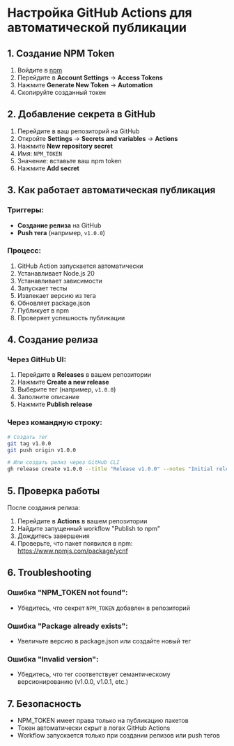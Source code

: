 # Настройка GitHub Actions для автоматической публикации

## 1. Создание NPM Token

1. Войдите в [npm](https://www.npmjs.com/)
2. Перейдите в **Account Settings** → **Access Tokens**
3. Нажмите **Generate New Token** → **Automation**
4. Скопируйте созданный токен

## 2. Добавление секрета в GitHub

1. Перейдите в ваш репозиторий на GitHub
2. Откройте **Settings** → **Secrets and variables** → **Actions**
3. Нажмите **New repository secret**
4. Имя: `NPM_TOKEN`
5. Значение: вставьте ваш npm token
6. Нажмите **Add secret**

## 3. Как работает автоматическая публикация

### Триггеры:
- **Создание релиза** на GitHub
- **Push тега** (например, `v1.0.0`)

### Процесс:
1. GitHub Action запускается автоматически
2. Устанавливает Node.js 20
3. Устанавливает зависимости
4. Запускает тесты
5. Извлекает версию из тега
6. Обновляет package.json
7. Публикует в npm
8. Проверяет успешность публикации

## 4. Создание релиза

### Через GitHub UI:
1. Перейдите в **Releases** в вашем репозитории
2. Нажмите **Create a new release**
3. Выберите тег (например, `v1.0.0`)
4. Заполните описание
5. Нажмите **Publish release**

### Через командную строку:
```bash
# Создать тег
git tag v1.0.0
git push origin v1.0.0

# Или создать релиз через GitHub CLI
gh release create v1.0.0 --title "Release v1.0.0" --notes "Initial release"
```

## 5. Проверка работы

После создания релиза:
1. Перейдите в **Actions** в вашем репозитории
2. Найдите запущенный workflow "Publish to npm"
3. Дождитесь завершения
4. Проверьте, что пакет появился в npm: https://www.npmjs.com/package/ycnf

## 6. Troubleshooting

### Ошибка "NPM_TOKEN not found":
- Убедитесь, что секрет `NPM_TOKEN` добавлен в репозиторий

### Ошибка "Package already exists":
- Увеличьте версию в package.json или создайте новый тег

### Ошибка "Invalid version":
- Убедитесь, что тег соответствует семантическому версионированию (v1.0.0, v1.0.1, etc.)

## 7. Безопасность

- NPM_TOKEN имеет права только на публикацию пакетов
- Токен автоматически скрыт в логах GitHub Actions
- Workflow запускается только при создании релизов или push тегов

